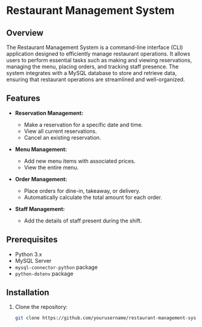 # Restaurant Management System

## Overview
The Restaurant Management System is a command-line interface (CLI) application designed to efficiently manage restaurant operations. It allows users to perform essential tasks such as making and viewing reservations, managing the menu, placing orders, and tracking staff presence. The system integrates with a MySQL database to store and retrieve data, ensuring that restaurant operations are streamlined and well-organized.

## Features
- **Reservation Management:**
  - Make a reservation for a specific date and time.
  - View all current reservations.
  - Cancel an existing reservation.

- **Menu Management:**
  - Add new menu items with associated prices.
  - View the entire menu.

- **Order Management:**
  - Place orders for dine-in, takeaway, or delivery.
  - Automatically calculate the total amount for each order.

- **Staff Management:**
  - Add the details of staff present during the shift.

## Prerequisites
- Python 3.x
- MySQL Server
- `mysql-connector-python` package
- `python-dotenv` package

## Installation

1. Clone the repository:
   ```bash
   git clone https://github.com/yourusername/restaurant-management-system.git
